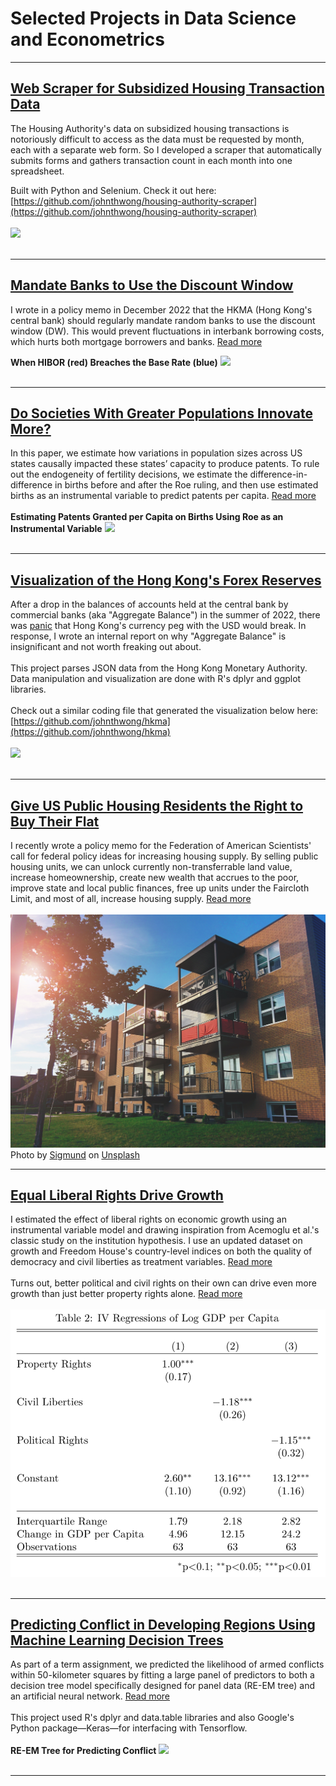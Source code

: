 # Selected Projects in Data Science and Econometrics

---

## [Web Scraper for Subsidized Housing Transaction Data](https://github.com/johnthwong/housing-authority-scraper)
The Housing Authority's data on subsidized housing transactions is notoriously difficult to access as the data must be requested by month, each with a separate web form. So I developed a scraper that automatically submits forms and gathers transaction count in each month into one spreadsheet. 

Built with Python and Selenium. Check it out here: [https://github.com/johnthwong/housing-authority-scraper](https://github.com/johnthwong/housing-authority-scraper)
<br>
<br>
<img src="images/thumbnail_ha_scraper.png"/>
<br>
<br>

---

## [Mandate Banks to Use the Discount Window](https://johnthwong.github.io/page_dw)
I wrote in a policy memo in December 2022 that the HKMA (Hong Kong's central bank) should regularly mandate random banks to use the discount window (DW). This would prevent fluctuations in interbank borrowing costs, which hurts both mortgage borrowers and banks. [Read more](https://johnthwong.github.io/page_dw)

**When HIBOR (red) Breaches the Base Rate (blue)**
<img src="images/thumbnail_dw_1.png"/>
<br>
<br>

---

## [Do Societies With Greater Populations Innovate More?](https://johnthwong.github.io/pdf/Wong_Man_Li_Population_and_Technological_Growth.pdf)
In this paper, we estimate how variations in population sizes across US states causally impacted these states’ capacity to produce patents. To rule out the endogeneity of fertility decisions, we estimate the difference-in-difference in births before and after the Roe ruling, and then use estimated births as an instrumental variable to predict patents per capita. [Read more](https://johnthwong.github.io/pdf/Wong_Man_Li_Population_and_Technological_Growth.pdf)
<br>
<br>
**Estimating Patents Granted per Capita on Births Using Roe as an Instrumental Variable**
<img src="images/thumbnail_roe_2.png"/>
<br>
<br>

---

## [Visualization of the Hong Kong's Forex Reserves](https://github.com/johnthwong/hkma)
After a drop in the balances of accounts held at the central bank by commercial banks (aka "Aggregate Balance") in the summer of 2022, there was [panic](https://www.bloomberg.com/news/articles/2022-07-26/hong-kong-liquidity-shrinks-50-since-may-amid-currency-defense) that Hong Kong's currency peg with the USD would break. In response, I wrote an internal report on why "Aggregate Balance" is insignificant and not worth freaking out about.
<br>
<br>
This project parses JSON data from the Hong Kong Monetary Authority. Data manipulation and visualization are done with R's dplyr and ggplot libraries.
<br>
<br>
Check out a similar coding file that generated the visualization below here: [https://github.com/johnthwong/hkma](https://github.com/johnthwong/hkma)
<br>
<br>
<img src="images/thumbnail_viz_reserves.png"/>
<br>
<br>

---

## [Give US Public Housing Residents the Right to Buy Their Flat](https://johnthwong.github.io/page_tpo)
I recently wrote a policy memo for the Federation of American Scientists' call for federal policy ideas for increasing housing supply. By selling public housing units, we can unlock currently non-transferrable land value, increase homeownership, create new wealth that accrues to the poor, improve state and local public finances, free up units under the Faircloth Limit, and most of all, increase housing supply. [Read more](https://johnthwong.github.io/page_tpo)
<br>
<br>
<img src="images/thumbnail_tpo_1.jpg"/>
Photo by <a href="https://unsplash.com/@sigmund?utm_source=unsplash&utm_medium=referral&utm_content=creditCopyText">Sigmund</a> on <a href="https://unsplash.com/photos/CwTfKH5edSk?utm_source=unsplash&utm_medium=referral&utm_content=creditCopyText">Unsplash</a>
  

---

## [Equal Liberal Rights Drive Growth](https://johnthwong.github.io/page_ajr)
I estimated the effect of liberal rights on economic growth using an instrumental variable model and drawing inspiration from Acemoglu et al.'s classic study on the institution hypothesis. I use an updated dataset on growth and Freedom House's country-level indices on both the quality of democracy and civil liberties as treatment variables. [Read more](https://johnthwong.github.io/page_ajr)
<br>
<br>
Turns out, better political and civil rights on their own can drive even more growth than just better property rights alone. [Read more](https://johnthwong.github.io/page_ajr)
<br>
<br>
<img src="images/thumbnail_ajr_table_2_small.png?raw=true"/>
<br>
<br>

---

## [Predicting Conflict in Developing Regions Using Machine Learning Decision Trees](https://johnthwong.github.io/pdf/Li_Wong_Pye_Ling_Conflict_Prediction.pdf)
As part of a term assignment, we predicted the likelihood of armed conflicts within 50-kilometer squares by fitting a large panel of predictors to both a decision tree model specifically designed for panel data (RE-EM tree) and an artificial neural network. [Read more](https://johnthwong.github.io/pdf/Li_Wong_Pye_Ling_Conflict_Prediction.pdf)
<br>
<br>
This project used R's dplyr and data.table libraries and also Google's Python package—Keras—for interfacing with Tensorflow.
<br>
<br>
**RE-EM Tree for Predicting Conflict**
<img src="images/thumbnail_conflict_pred.png"/>
<br>
<br>

---
